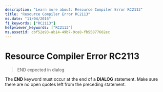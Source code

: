 ```yaml
---
description: "Learn more about: Resource Compiler Error RC2113"
title: "Resource Compiler Error RC2113"
ms.date: "11/04/2016"
f1_keywords: ["RC2113"]
helpviewer_keywords: ["RC2113"]
ms.assetid: cbf52e93-ab14-49b7-9ce8-fb55877602ec
---
```

# Resource Compiler Error RC2113

> END expected in dialog

The **END** keyword must occur at the end of a **DIALOG** statement. Make sure there are no open quotes left from the preceding statement.
